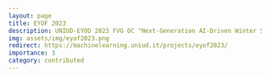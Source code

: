```yaml
---
layout: page
title: EYOF 2023
description: UNIUD-EYOD 2023 FVG OC "Next-Generation AI-Driven Winter Sport Analytics"
img: assets/img/eyof2023.png
redirect: https://machinelearning.uniud.it/projects/eyof2023/
importance: 3
category: contributed
---
```

